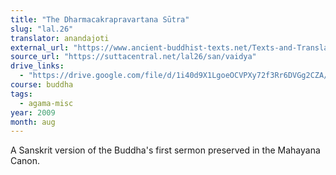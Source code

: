 ```yaml
---
title: "The Dharmacakrapravartana Sūtra"
slug: "lal.26"
translator: anandajoti
external_url: "https://www.ancient-buddhist-texts.net/Texts-and-Translations/Short-Pieces-in-Sanskrit/Dharmacakrapravartanasutram.htm"
source_url: "https://suttacentral.net/lal26/san/vaidya"
drive_links: 
  - "https://drive.google.com/file/d/1i40d9X1LgoeOCVPXy72f3Rr6DVGg2CZA/view?usp=drivesdk"
course: buddha
tags:
  - agama-misc
year: 2009
month: aug
---
```


A Sanskrit version of the Buddha's first sermon preserved in the Mahayana Canon.
